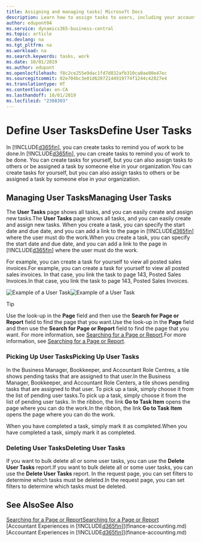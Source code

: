 ```yaml
---
title: Assigning and managing tasks| Microsoft Docs
description: Learn how to assign tasks to users, including your accountant, in Business Central
author: edupont04
ms.service: dynamics365-business-central
ms.topic: article
ms.devlang: na
ms.tgt_pltfrm: na
ms.workload: na
ms.search.keywords: tasks, work
ms.date: 10/01/2019
ms.author: edupont
ms.openlocfilehash: f8c2ce255e9dac1fd7d832afb310ca0ae80e47ec
ms.sourcegitcommit: 02e704bc3e01d62072144919774f1244c42827e4
ms.translationtype: HT
ms.contentlocale: en-CA
ms.lasthandoff: 10/01/2019
ms.locfileid: "2308303"
---
```

# <a name="define-user-tasks"></a><span data-ttu-id="4ecee-103">Define User Tasks</span><span class="sxs-lookup"><span data-stu-id="4ecee-103">Define User Tasks</span></span>
<span data-ttu-id="4ecee-104">In [!INCLUDE[d365fin](includes/d365fin_md.md)], you can create tasks to remind you of work to be done.</span><span class="sxs-lookup"><span data-stu-id="4ecee-104">In [!INCLUDE[d365fin](includes/d365fin_md.md)], you can create tasks to remind you of work to be done.</span></span> <span data-ttu-id="4ecee-105">You can create tasks for yourself, but you can also assign tasks to others or be assigned a task by someone else in your organization.</span><span class="sxs-lookup"><span data-stu-id="4ecee-105">You can create tasks for yourself, but you can also assign tasks to others or be assigned a task by someone else in your organization.</span></span>  

## <a name="managing-user-tasks"></a><span data-ttu-id="4ecee-106">Managing User Tasks</span><span class="sxs-lookup"><span data-stu-id="4ecee-106">Managing User Tasks</span></span>
<span data-ttu-id="4ecee-107">The **User Tasks** page shows all tasks, and you can easily create and assign new tasks.</span><span class="sxs-lookup"><span data-stu-id="4ecee-107">The **User Tasks** page shows all tasks, and you can easily create and assign new tasks.</span></span> <span data-ttu-id="4ecee-108">When you create a task, you can specify the start date and due date, and you can add a link to the page in [!INCLUDE[d365fin](includes/d365fin_md.md)] where the user must do the work.</span><span class="sxs-lookup"><span data-stu-id="4ecee-108">When you create a task, you can specify the start date and due date, and you can add a link to the page in [!INCLUDE[d365fin](includes/d365fin_md.md)] where the user must do the work.</span></span>  

<span data-ttu-id="4ecee-109">For example, you can create a task for yourself to view all posted sales invoices.</span><span class="sxs-lookup"><span data-stu-id="4ecee-109">For example, you can create a task for yourself to view all posted sales invoices.</span></span> <span data-ttu-id="4ecee-110">In that case, you link the task to page 143, Posted Sales Invoices.</span><span class="sxs-lookup"><span data-stu-id="4ecee-110">In that case, you link the task to page 143, Posted Sales Invoices.</span></span>  

<span data-ttu-id="4ecee-111">![Example of a User Task](media/across-user-tasks/sample-user-task.png "Example of a user task")</span><span class="sxs-lookup"><span data-stu-id="4ecee-111">![Example of a User Task](media/across-user-tasks/sample-user-task.png "Example of a user task")</span></span>

> [!TIP]  
>  <span data-ttu-id="4ecee-112">Use the look-up in the **Page** field and then use the **Search for Page or Report** field to find the page that you want.</span><span class="sxs-lookup"><span data-stu-id="4ecee-112">Use the look-up in the **Page** field and then use the **Search for Page or Report** field to find the page that you want.</span></span> <span data-ttu-id="4ecee-113">For more information, see [Searching for a Page or Report](ui-search.md).</span><span class="sxs-lookup"><span data-stu-id="4ecee-113">For more information, see [Searching for a Page or Report](ui-search.md).</span></span>  

### <a name="picking-up-user-tasks"></a><span data-ttu-id="4ecee-114">Picking Up User Tasks</span><span class="sxs-lookup"><span data-stu-id="4ecee-114">Picking Up User Tasks</span></span>
<span data-ttu-id="4ecee-115">In the Business Manager, Bookkeeper, and Accountant Role Centres, a tile shows pending tasks that are assigned to that user.</span><span class="sxs-lookup"><span data-stu-id="4ecee-115">In the Business Manager, Bookkeeper, and Accountant Role Centers, a tile shows pending tasks that are assigned to that user.</span></span> <span data-ttu-id="4ecee-116">To pick up a task, simply choose it from the list of pending user tasks.</span><span class="sxs-lookup"><span data-stu-id="4ecee-116">To pick up a task, simply choose it from the list of pending user tasks.</span></span> <span data-ttu-id="4ecee-117">In the ribbon, the link **Go to Task Item** opens the page where you can do the work.</span><span class="sxs-lookup"><span data-stu-id="4ecee-117">In the ribbon, the link **Go to Task Item** opens the page where you can do the work.</span></span>  

<span data-ttu-id="4ecee-118">When you have completed a task, simply mark it as completed.</span><span class="sxs-lookup"><span data-stu-id="4ecee-118">When you have completed a task, simply mark it as completed.</span></span>  

### <a name="deleting-user-tasks"></a><span data-ttu-id="4ecee-119">Deleting User Tasks</span><span class="sxs-lookup"><span data-stu-id="4ecee-119">Deleting User Tasks</span></span>
<span data-ttu-id="4ecee-120">If you want to bulk delete all or some user tasks, you can use the **Delete User Tasks** report.</span><span class="sxs-lookup"><span data-stu-id="4ecee-120">If you want to bulk delete all or some user tasks, you can use the **Delete User Tasks** report.</span></span> <span data-ttu-id="4ecee-121">In the request page, you can set filters to determine which tasks must be deleted.</span><span class="sxs-lookup"><span data-stu-id="4ecee-121">In the request page, you can set filters to determine which tasks must be deleted.</span></span>  

## <a name="see-also"></a><span data-ttu-id="4ecee-122">See Also</span><span class="sxs-lookup"><span data-stu-id="4ecee-122">See Also</span></span>
[<span data-ttu-id="4ecee-123">Searching for a Page or Report</span><span class="sxs-lookup"><span data-stu-id="4ecee-123">Searching for a Page or Report</span></span>](ui-search.md)  
<span data-ttu-id="4ecee-124">[Accountant Experiences in [!INCLUDE[d365fin](includes/d365fin_md.md)]](finance-accounting.md)</span><span class="sxs-lookup"><span data-stu-id="4ecee-124">[Accountant Experiences in [!INCLUDE[d365fin](includes/d365fin_md.md)]](finance-accounting.md)</span></span>  
